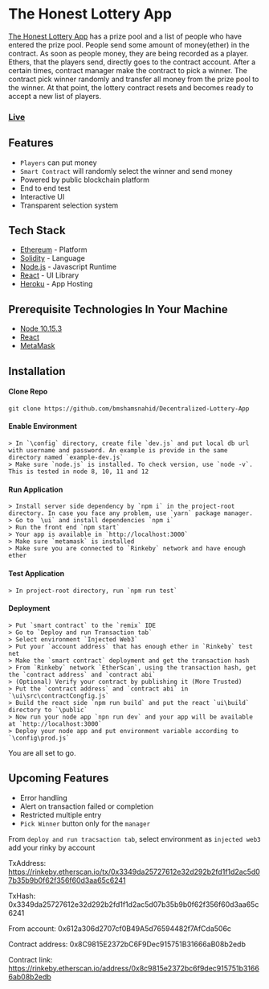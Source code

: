 # The Honest Lottery App

[The Honest Lottery App](https://decentralized-lottery-app.herokuapp.com/) has a prize pool and a list of people who have entered the prize pool. People send some amount of money(ether) in the contract. As soon as people money, they are being recorded as a player. Ethers, that the players send, directly goes to the contract account. After a certain times, contract manager make the contract to pick a winner. The contract pick winner randomly and transfer all money from the prize pool to the winner. At that point, the lottery contract resets and becomes ready to accept a new list of players.

### [Live](https://decentralized-lottery-app.herokuapp.com/)

## Features

- `Players` can put money
- `Smart Contract` will randomly select the winner and send money
- Powered by public blockchain platform
- End to end test
- Interactive UI
- Transparent selection system

## Tech Stack

- [Ethereum](https://www.ethereum.org/) - Platform
- [Solidity](https://solidity.readthedocs.io/en/v0.4.17/) - Language
- [Node.js](https://nodejs.org/en/) - Javascript Runtime
- [React](https://reactjs.org/) - UI Library
- [Heroku](https://heroku.com/) - App Hosting

## Prerequisite Technologies In Your Machine

- [Node 10.15.3](https://nodejs.org/en/)
- [React](https://reactjs.org/)
- [MetaMask](https://metamask.io/)

## Installation

#### Clone Repo

```
git clone https://github.com/bmshamsnahid/Decentralized-Lottery-App
```

#### Enable Environment

```
> In `\config` directory, create file `dev.js` and put local db url with username and password. An example is provide in the same directory named `example-dev.js`
> Make sure `node.js` is installed. To check version, use `node -v`. This is tested in node 8, 10, 11 and 12
```

#### Run Application

```
> Install server side dependency by `npm i` in the project-root directory. In case you face any problem, use `yarn` package manager.
> Go to `\ui` and install dependencies `npm i`
> Run the front end `npm start`
> Your app is available in `http://localhost:3000`
> Make sure `metamask` is installed
> Make sure you are connected to `Rinkeby` network and have enough ether
```

#### Test Application

```
> In project-root directory, run `npm run test`
```

#### Deployment

```
> Put `smart contract` to the `remix` IDE
> Go to `Deploy and run Transaction tab`
> Select environment `Injected Web3`
> Put your `account address` that has enough ether in `Rinkeby` test net
> Make the `smart contract` deployment and get the transaction hash
> From `Rinkeby` network `EtherScan`, using the transaction hash, get the `contract address` and `contract abi`
> (Optional) Verify your contract by publishing it (More Trusted)
> Put the `contract address` and `contract abi` in `\ui\src\contractCongfig.js`
> Build the react side `npm run build` and put the react `ui\build` directory to `\public`
> Now run your node app `npn run dev` and your app will be available at `http://localhost:3000`
> Deploy your node app and put environment variable according to `\config\prod.js`
```

You are all set to go.

## Upcoming Features

- Error handling
- Alert on transaction failed or completion
- Restricted multiple entry
- `Pick Winner` button only for the `manager`

From `deploy and run tracsaction tab`,
select environment as `injected web3`
add your rinky by account

TxAddress: https://rinkeby.etherscan.io/tx/0x3349da25727612e32d292b2fd1f1d2ac5d07b35b9b0f62f356f60d3aa65c6241

TxHash: 0x3349da25727612e32d292b2fd1f1d2ac5d07b35b9b0f62f356f60d3aa65c6241

From account: 0x612a306d2707cf0B49A5d76594482f7AfCda506c

Contract address: 0x8C9815E2372bC6F9Dec915751B31666aB08b2edb

Contract link: https://rinkeby.etherscan.io/address/0x8c9815e2372bc6f9dec915751b31666ab08b2edb

